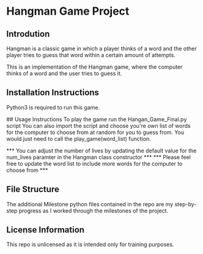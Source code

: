 # Hangman Game Project

## Introdution
Hangman is a classic game in which a player thinks of a word and the other player tries to guess that word within a certain amount of attempts.

This is an implementation of the Hangman game, where the computer thinks of a word and the user tries to guess it. 

## Installation Instructions
Python3 is required to run this game.

## Usage Instructions
To play the game run the Hangan_Game_Final.py script
You can also import the script and choose you're own list of words for the computer to choose from at random for you to guess from. You would just need to call the play_game(word_list) function.

*** You can adjust the number of lives by updating the default value for the num_lives paramter in the Hangman class constructor *** 
*** Please feel free to update the word list to include more words for the computer to choose from ***

## File Structure
The additional Milestone python files contained in the repo are my step-by-step progress as I worked through the milestones of the project. 

## License Information
This repo is unlicensed as it is intended only for training purposes.
